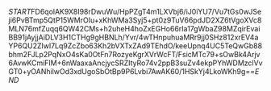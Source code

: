 $START$FD6qolAK9X8I98rDwuWu/HpPZgT4m1LXVbj6/iJ0iYU7/Vu7tGs0wJSeji6PvBTmp5QtP15WMrOIu+xKhWMa3Syj5+pt0z9TuV66pdJD2XZ6tVgoXVc8MLN76mfZuqq6QW42CMs+h2uheH4hoZxEGHo66rIa17gWbaZ98MZqirEvaiBB91jAyjjAiDLV3H1CTHg9gHBNLh/Yvr/4wTHnpuhuaMRr9jj0SHz812xrEV4aYP6QU2ZIwl7Lq9ZcZbo63Kh2bVXTxZAd9TEhdO/keeUpnq4UC5TeQwGb88bhm2FJLp2PqNxO4sKa0OtFn7RozyeKgrXVrWcFT/FsicMTc79+sOwBk4Arjv6AvwKCmiFIM+6nWaaxaAncjycSRZItyRo74v2ppB3suZv4ekpPYhWDMzclVvGT0+yOANhilwOd3xdUgoSbOtBp9P6Lvbi7AwAK60/1HSkYj4LkoWKh9g==$END$